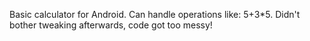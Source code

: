 Basic calculator for Android.
Can handle operations like: 5+3*5.
Didn't bother tweaking afterwards, code got too messy!

